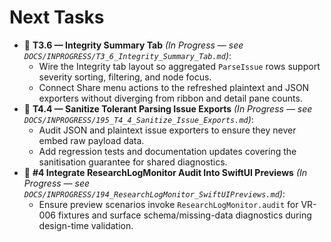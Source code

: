 # Next Tasks

- 🚧 **T3.6 — Integrity Summary Tab** _(In Progress — see `DOCS/INPROGRESS/T3_6_Integrity_Summary_Tab.md`)_:
  - Wire the Integrity tab layout so aggregated `ParseIssue` rows support severity sorting, filtering, and node focus.
  - Connect Share menu actions to the refreshed plaintext and JSON exporters without diverging from ribbon and detail pane counts.
- 🚧 **T4.4 — Sanitize Tolerant Parsing Issue Exports** _(In Progress — see `DOCS/INPROGRESS/195_T4_4_Sanitize_Issue_Exports.md`)_:
  - Audit JSON and plaintext issue exporters to ensure they never embed raw payload data.
  - Add regression tests and documentation updates covering the sanitisation guarantee for shared diagnostics.
- 🚧 **#4 Integrate ResearchLogMonitor Audit Into SwiftUI Previews** _(In Progress — see `DOCS/INPROGRESS/194_ResearchLogMonitor_SwiftUIPreviews.md`)_:
  - Ensure preview scenarios invoke `ResearchLogMonitor.audit` for VR-006 fixtures and surface schema/missing-data diagnostics during design-time validation.
